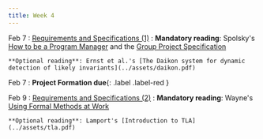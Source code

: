 ```yaml
---
title: Week 4
---
```


Feb 7
: [Requirements and Specifications (1)](#)
  : **Mandatory reading**: Spolsky's [How to be a Program Manager](https://www.joelonsoftware.com/2009/03/09/how-to-be-a-program-manager/) and the [Group Project Specification](../projects/project-overview.html)

    **Optional reading**: Ernst et al.'s [The Daikon system for dynamic detection of likely invariants](../assets/daikon.pdf)

Feb 7
 : **Project Formation due**{: .label .label-red } 

Feb 9
: [Requirements and Specifications (2)](#)
  : **Mandatory reading**: Wayne's [Using Formal Methods at Work](https://www.hillelwayne.com/post/using-formal-methods/)
  
    **Optional reading**: Lamport's [Introduction to TLA](../assets/tla.pdf)


